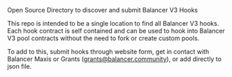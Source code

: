 Open Source Directory to discover and submit Balancer V3 Hooks

This repo is intended to be a single location to find all Balancer V3 hooks. Each hook contract is self contained and can be used to hook into Balancer V3 pool contracts without the need to fork or create custom pools.

To add to this, submit hooks through website form, get in contact with Balancer Maxis or Grants (grants@balancer.community), or add directly to json file.

